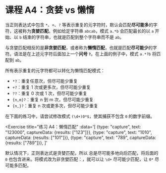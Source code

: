 # 课程 A4：贪婪 vs 懒惰

当正则表达式中包含 `*`、`+`、`?` 等表示重复的元字符时，默认会匹配**尽可能多**的字符，这被称为**贪婪匹配**。例如给定字符串 `abcab`，模式 `a.*b` 会匹配最长的以 `a` 开始、以 `b` 结束的字符串，也就是匹配到整个字符串而不是 `ab`。

与贪婪匹配相反的是**非贪婪匹配**，或者称为**懒惰匹配**，也就是匹配**尽可能少**的字符。语法是在上述元字符后面加上一个**问号 `?`**。在上面的例子中，模式 `a.*?b` 将匹配到 `ab`。

所有表示重复的元字符都可以转化为懒惰匹配模式：
* `*?`：重复任意次，但尽可能少重复
* `+?`：重复 1 次或更多次，但尽可能少重复
* `??`：重复 0 次或 1 次，但尽可能少重复
* `{n,m}?`：重复 n 到 m 次，但尽可能少重复
* `{n,}?`：重复 n 次或更多次，但尽可能少重复

在下面的练习中，请尝试修改模式 `(\d+)0*$`，使其捕获不包含 `0` 的数字前缀。

<Exercise
  title="练习 A4：懒惰匹配"
  :data='[
    {type: "capture", text: "123000", captureData: {results: ["123"]}},
    {type: "capture", text: "1010", captureData: {results: ["101"]}},
    {type: "capture", text: "789", captureData: {results: ["789"]}},
  ]'
>

默认情况下，正则表达式是贪婪匹配，所以 <SolutionLink text="\d+" /> 总是尽可能多地向后匹配，将后面的 `0` 也包含进来。将模式改为非贪婪匹配：<SolutionLink text="(\d+?)0*$" />，就可以让 `\d+` 尽可能少匹配，让 `0*` 尽可能多匹配。

</Exercise>
